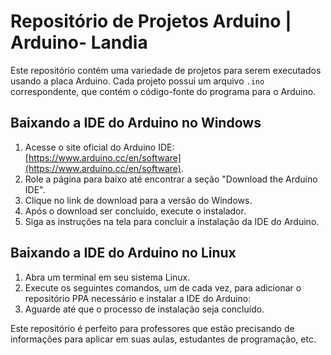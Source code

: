# Repositório de Projetos Arduino | Arduino- Landia
 
Este repositório contém uma variedade de projetos para serem executados usando a placa Arduino. Cada projeto possui um arquivo `.ino` correspondente, que contém o código-fonte do programa para o Arduino. 

## Baixando a IDE do Arduino no Windows

1. Acesse o site oficial do Arduino IDE: [https://www.arduino.cc/en/software](https://www.arduino.cc/en/software).
2. Role a página para baixo até encontrar a seção "Download the Arduino IDE".
3. Clique no link de download para a versão do Windows.
4. Após o download ser concluído, execute o instalador.
5. Siga as instruções na tela para concluir a instalação da IDE do Arduino.

## Baixando a IDE do Arduino no Linux

1. Abra um terminal em seu sistema Linux.
2. Execute os seguintes comandos, um de cada vez, para adicionar o repositório PPA necessário e instalar a IDE do Arduino:
3. Aguarde até que o processo de instalação seja concluído.

Este repositório é perfeito para professores que estão precisando de informações para aplicar em suas aulas, estudantes de programação, etc.

